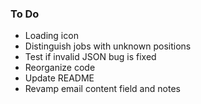 ### To Do
- Loading icon
- Distinguish jobs with unknown positions
- Test if invalid JSON bug is fixed 
- Reorganize code
- Update README
- Revamp email content field and notes